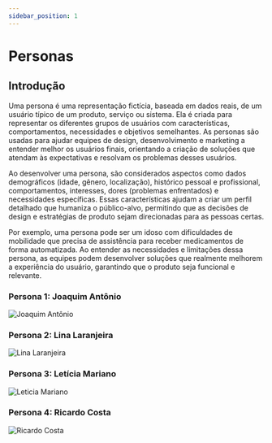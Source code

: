 ```yaml
---
sidebar_position: 1
---
```

# Personas 
## Introdução 
Uma persona é uma representação fictícia, baseada em dados reais, de um usuário típico de um produto, serviço ou sistema. Ela é criada para representar os diferentes grupos de usuários com características, comportamentos, necessidades e objetivos semelhantes. As personas são usadas para ajudar equipes de design, desenvolvimento e marketing a entender melhor os usuários finais, orientando a criação de soluções que atendam às expectativas e resolvam os problemas desses usuários.<br/>

Ao desenvolver uma persona, são considerados aspectos como dados demográficos (idade, gênero, localização), histórico pessoal e profissional, comportamentos, interesses, dores (problemas enfrentados) e necessidades específicas. Essas características ajudam a criar um perfil detalhado que humaniza o público-alvo, permitindo que as decisões de design e estratégias de produto sejam direcionadas para as pessoas certas.<br/>

Por exemplo, uma persona pode ser um idoso com dificuldades de mobilidade que precisa de assistência para receber medicamentos de forma automatizada. Ao entender as necessidades e limitações dessa persona, as equipes podem desenvolver soluções que realmente melhorem a experiência do usuário, garantindo que o produto seja funcional e relevante.<br/>

### Persona 1: Joaquim Antônio
![Joaquim Antônio](/img/persona_1.png)
### Persona 2: Lina Laranjeira
![Lina Laranjeira](/img/persona_2.png)
### Persona 3: Letícia Mariano
![Leticia Mariano](/img/persona_3.png)
### Persona 4: Ricardo Costa
![Ricardo Costa](/img/persona_4.png)     







